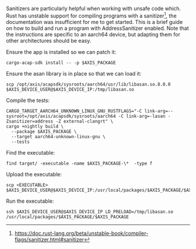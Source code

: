 Sanitizers are particularly helpful when working with unsafe code which.
Rust has unstable support for compiling programs with a sanitizer[^1], the documentation was insufficient for me to get started.
This is a brief guide on how to build and run a program with AddressSanitizer enabled.
Note that the instructions are specific to an aarch64 device, but adapting them for other architectures should be easy.

Ensure the app is installed so we can patch it:
```shell
cargo-acap-sdk install -- -p $AXIS_PACKAGE
```

Ensure the asan library is in place so that we can load it:
```shell
scp /opt/axis/acapsdk/sysroots/aarch64/usr/lib/libasan.so.8.0.0 $AXIS_DEVICE_USER@$AXIS_DEVICE_IP:/tmp/libasan.so
```

Compile the tests:
```shell
CARGO_TARGET_AARCH64_UNKNOWN_LINUX_GNU_RUSTFLAGS="-C link-arg=--sysroot=/opt/axis/acapsdk/sysroots/aarch64 -C link-arg=-lasan -Zsanitizer=address -Z external-clangrt" \
cargo +nightly build \
  --package $AXIS_PACKAGE \
  --target aarch64-unknown-linux-gnu \
  --tests
```

Find the executable:
```shell
find target/ -executable -name $AXIS_PACKAGE-\*  -type f
```

Upload the executable:
```shell
scp <EXECUTABLE> $AXIS_DEVICE_USER@$AXIS_DEVICE_IP:/usr/local/packages/$AXIS_PACKAGE/$AXIS_PACKAGE
```

Run the executable:
```shell
ssh $AXIS_DEVICE_USER@$AXIS_DEVICE_IP LD_PRELOAD=/tmp/libasan.so /usr/local/packages/$AXIS_PACKAGE/$AXIS_PACKAGE
```

[^1]: https://doc.rust-lang.org/beta/unstable-book/compiler-flags/sanitizer.html#sanitizer
